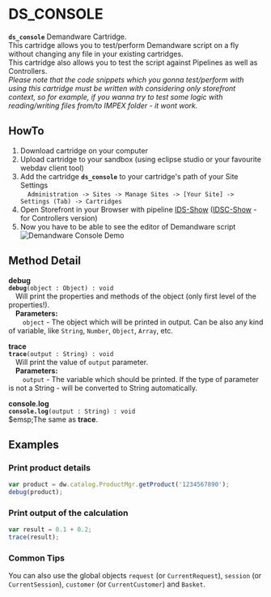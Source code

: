 # DS_CONSOLE
**`ds_console`** Demandware Cartridge.<br/>
This cartridge allows you to test/perform Demandware script on a fly without changing any file in your existing cartridges.<br/>
This cartridge also allows you to test the script against Pipelines as well as Controllers.<br/>
*Please note that the code snippets which you gonna test/perform with using this cartridge must be written with considering only storefront context, so for example, if you wanna try to test some logic with reading/writing files from/to IMPEX folder - it wont work.*

## HowTo
1. Download cartridge on your computer
2. Upload cartridge to your sandbox (using eclipse studio or your favourite webdav client tool)
3. Add the cartridge **`ds_console`** to your cartridge's path of your Site Settings<br/>
&emsp;`Administration -> Sites -> Manage Sites -> [Your Site] -> Settings (Tab) -> Cartridges`
4. Open Storefront in your Browser with pipeline [IDS-Show](https://host-name/on/demandware.store/Sites-Site-ID-Site/default/IDS-Show) ([IDSC-Show](https://host-name/on/demandware.store/Sites-Site-ID-Site/default/IDSC-Show) - for Controllers version)
5. Now you have to be able to see the editor of Demandware script<br/>
![Demandware Console Demo](https://github.com/vmmelnic/sfcc/raw/master/cartridges/ds_console/dsconsole_demo.png "Demandware Console Demo")

## Method Detail
**debug**<br/>
**`debug`**`(object : Object) : void`<br/>
&emsp;Will print the properties and methods of the object (only first level of the properties!).<br/>
&emsp;**Parameters:**<br/>
&emsp;&emsp;`object` - The object which will be printed in output. Can be also any kind of variable, like `String`, `Number`, `Object`, `Array`, etc.

**trace**<br/>
**`trace`**`(output : String) : void`<br/>
&emsp;Will print the value of `output` parameter.<br/>
&emsp;**Parameters:**<br/>
&emsp;&emsp;`output` - The variable which should be printed. If the type of parameter is not a String - will be converted to String automatically.

**console.log**<br/>
**`console.log`**`(output : String) : void`<br/>
$emsp;The same as **trace**.

## Examples
### Print product details
```javascript
var product = dw.catalog.ProductMgr.getProduct('1234567890');
debug(product);
```

### Print output of the calculation
```javascript
var result = 0.1 + 0.2;
trace(result);
```

### Common Tips
You can also use the global objects `request` (or `CurrentRequest`), `session` (or `CurrentSession`), `customer` (or `CurrentCustomer`) and `Basket`.
